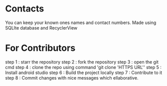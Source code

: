 # Contacts
You can keep your known ones names and contact numbers. Made using SQLIte database and RecyclerView

# For Contributors

step 1 : starr the repository
step 2 : fork the repository
step 3 : open the git cmd 
step 4 : clone the repo using command 'git clone 'HTTPS URL''
step 5 : Install android studio
step 6 : Build the project locally 
step 7 : Contribute to it 
step 8 : Commit changes with nice messages which ellaborative.
